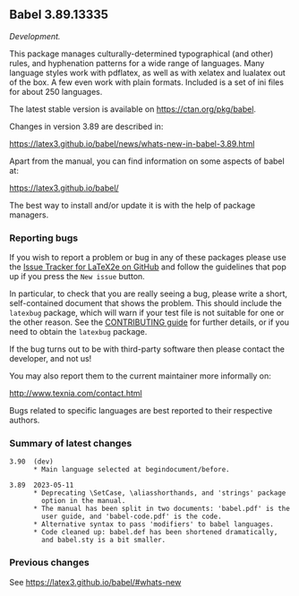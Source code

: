 ## Babel 3.89.13335

*Development.*

This package manages culturally-determined typographical (and other)
rules, and hyphenation patterns for a wide range of languages. Many
language styles work with pdflatex, as well as with xelatex and
lualatex out of the box. A few even work with plain formats. Included
is a set of ini files for about 250 languages.

The latest stable version is available on <https://ctan.org/pkg/babel>.

Changes in version 3.89 are described in:

https://latex3.github.io/babel/news/whats-new-in-babel-3.89.html

Apart from the manual, you can find information on some aspects of babel at:

https://latex3.github.io/babel/

The best way to install and/or update it is with the help of package
managers.

### Reporting bugs

If you wish to report a problem or bug in any of these packages please
use the
[Issue Tracker for LaTeX2e on GitHub](https://github.com/latex3/babel/issues)
and follow the guidelines that pop up if you press the `New issue`
button.

In particular, to check that you are really seeing a bug, please write
a short, self-contained document that shows the problem. This should
include the `latexbug` package, which will warn if your test file is
not suitable for one or the other reason. See the
[CONTRIBUTING guide](https://github.com/latex3/latex2e/blob/master/CONTRIBUTING.md)
for further details, or if you need to obtain the `latexbug` package.

If the bug turns out to be with third-party software then please
contact the developer, and not us!

You may also report them to the current maintainer more informally on:

   http://www.texnia.com/contact.html

Bugs related to specific languages are best reported to their
respective authors.

### Summary of latest changes
```
3.90  (dev)
      * Main language selected at begindocument/before.

3.89  2023-05-11
      * Deprecating \SetCase, \aliasshorthands, and 'strings' package
        option in the manual.
      * The manual has been split in two documents: 'babel.pdf' is the
        user guide, and 'babel-code.pdf' is the code.
      * Alternative syntax to pass 'modifiers' to babel languages.
      * Code cleaned up: babel.def has been shortened dramatically,
        and babel.sty is a bit smaller.
```

### Previous changes

See https://latex3.github.io/babel/#whats-new

